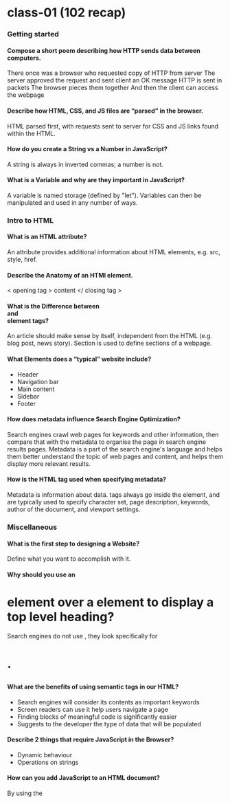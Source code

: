 # class-01 (102 recap)

### Getting started

#### Compose a short poem describing how HTTP sends data between computers.

There once was a browser who requested copy of HTTP from server
The server approved the request and sent client an OK message
HTTP is sent in packets
The browser pieces them together
And then the client can access the webpage

#### Describe how HTML, CSS, and JS files are “parsed” in the browser.

HTML parsed first, with requests sent to server for CSS and JS links found within the HTML.

#### How do you create a String vs a Number in JavaScript?

A string is always in inverted commas; a number is not.

#### What is a Variable and why are they important in JavaScript?

A variable is named storage (defined by "let"). Variables can then be manipulated and used in any number of ways.

### Intro to HTML

#### What is an HTML attribute?

An attribute provides additional information about HTML elements, e.g. src, style, href.

#### Describe the Anatomy of an HTMl element.

< opening tag > content </ closing tag >

#### What is the Difference between <article> and <section> element tags?

An article should make sense by itself, independent from the HTML (e.g. blog post, news story). Section is used to define sections of a webpage.

#### What Elements does a “typical” website include?

- Header
- Navigation bar
- Main content
- Sidebar
- Footer

#### How does metadata influence Search Engine Optimization?

Search engines crawl web pages for keywords and other information, then compare that with the metadata to organise the page in search engine results pages. Metadata is a part of the search engine's language and helps them better understand the topic of web pages and content, and helps them display more relevant results.

#### How is the <meta> HTML tag used when specifying metadata?

Metadata is information about data. <meta> tags always go inside the <head> element, and are typically used to specify character set, page description, keywords, author of the document, and viewport settings.

### Miscellaneous

#### What is the first step to designing a Website?

Define what you want to accomplish with it.

#### Why should you use an <h1> element over a <span> element to display a top level heading?

Search engines do not use <span>, they look specifically for <h1>.

#### What are the benefits of using semantic tags in our HTML?

- Search engines will consider its contents as important keywords
- Screen readers can use it help users navigate a page
- Finding blocks of meaningful code is significantly easier
- Suggests to the developer the type of data that will be populated

#### Describe 2 things that require JavaScript in the Browser?

- Dynamic behaviour
- Operations on strings

#### How can you add JavaScript to an HTML document?

By using the <script> element.
